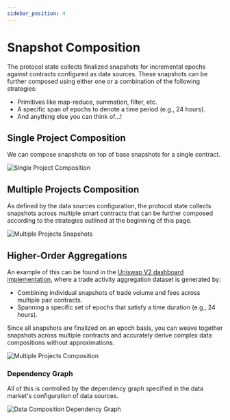 ```yaml
---
sidebar_position: 4
---
```


# Snapshot Composition

The protocol state collects finalized snapshots for incremental epochs against contracts configured as data sources. These snapshots can be further composed using either one or a combination of the following strategies:

- Primitives like map-reduce, summation, filter, etc.
- A specific span of epochs to denote a time period (e.g., 24 hours).
- And anything else you can think of...!

## Single Project Composition

We can compose snapshots on top of base snapshots for a single contract.

![Single Project Composition](/images/single_project_composition.png)

## Multiple Projects Composition

As defined by the data sources configuration, the protocol state collects snapshots across multiple smart contracts that can be further composed according to the strategies outlined at the beginning of this page.

![Multiple Projects Snapshots](/images/multi_projects_snapshots.png)

## Higher-Order Aggregations

An example of this can be found in the [Uniswap V2 dashboard implementation](/docs/build-with-powerloom/use-cases/existing-implementations/uniswap-dashboard/), where a trade activity aggregation dataset is generated by:

- Combining individual snapshots of trade volume and fees across multiple pair contracts.
- Spanning a specific set of epochs that satisfy a time duration (e.g., 24 hours).

Since all snapshots are finalized on an epoch basis, you can weave together snapshots across multiple contracts and accurately derive complex data compositions without approximations.

![Multiple Projects Composition](/images/multi_projects_composition.png)

### Dependency Graph

All of this is controlled by the dependency graph specified in the data market's configuration of data sources.

![Data Composition Dependency Graph](/images/DependencyDataComposition.png)
